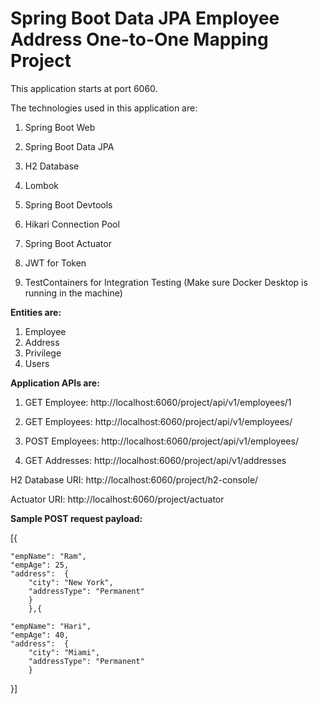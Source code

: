 # Spring Boot Data JPA Employee Address One-to-One Mapping Project

This application starts at port 6060.

The technologies used in this application are:

1. Spring Boot Web

2. Spring Boot Data JPA

3. H2 Database

4. Lombok

5. Spring Boot Devtools

6. Hikari Connection Pool

7. Spring Boot Actuator

8. JWT for Token

9. TestContainers for Integration Testing (Make sure Docker Desktop is running in the machine)


**Entities are:**
1. Employee
2. Address
3. Privilege
4. Users

**Application APIs are:**

1. GET Employee: http://localhost:6060/project/api/v1/employees/1

2. GET Employees: http://localhost:6060/project/api/v1/employees/

3. POST Employees: http://localhost:6060/project/api/v1/employees/

4. GET Addresses: http://localhost:6060/project/api/v1/addresses

H2 Database URI: http://localhost:6060/project/h2-console/

Actuator URI: http://localhost:6060/project/actuator

**Sample POST request payload:**


[{

    "empName": "Ram",
    "empAge": 25,
    "address":  {
        "city": "New York",
        "addressType": "Permanent"
        }
        },{

    "empName": "Hari",
    "empAge": 40,
    "address":  {
        "city": "Miami",
        "addressType": "Permanent"
        }
        
}]
